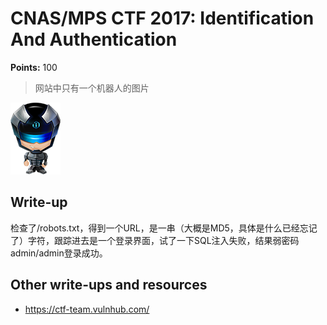 # CNAS/MPS CTF 2017: Identification And Authentication

**Points:** 100

> 网站中只有一个机器人的图片   

![Robot](score-robot.gif.png)

## Write-up

检查了/robots.txt，得到一个URL，是一串（大概是MD5，具体是什么已经忘记了）字符，跟踪进去是一个登录界面，试了一下SQL注入失败，结果弱密码admin/admin登录成功。

## Other write-ups and resources

* <https://ctf-team.vulnhub.com/>
